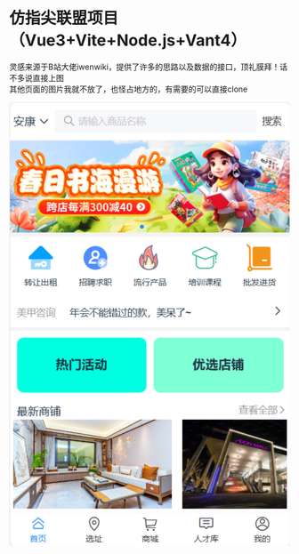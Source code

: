 # 仿指尖联盟项目（Vue3+Vite+Node.js+Vant4）
灵感来源于B站大佬iwenwiki，提供了许多的思路以及数据的接口，顶礼膜拜！话不多说直接上图
<br>
其他页面的图片我就不放了，也怪占地方的，有需要的可以直接clone

![image](https://github.com/ZAOM5423/Practice/blob/master/new-project/5ebae1832702b14ddf571469b14d59b.png)

